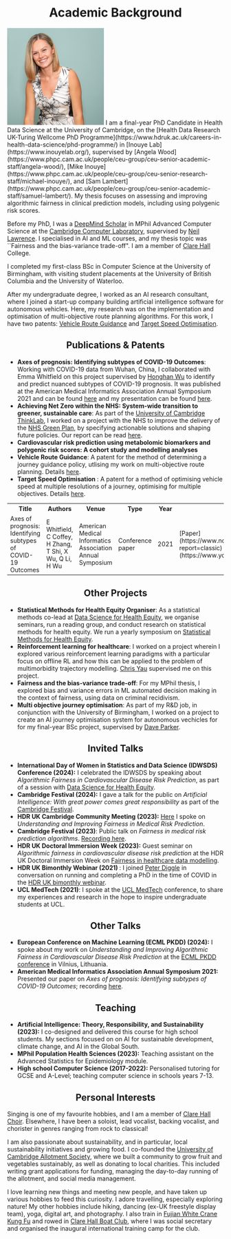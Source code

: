 
# <center>Academic Background</center>
<img src="/clairecoffey_matriculation_photo.jpg" width="225" class="left-img"/>
I am a final-year PhD Candidate in Health Data Science at the University of Cambridge, on the [Health Data Research UK-Turing Wellcome PhD Programme](https://www.hdruk.ac.uk/careers-in-health-data-science/phd-programme/) in [Inouye Lab](https://www.inouyelab.org/), supervised by [Angela Wood](https://www.phpc.cam.ac.uk/people/ceu-group/ceu-senior-academic-staff/angela-wood/), [Mike Inouye](https://www.phpc.cam.ac.uk/people/ceu-group/ceu-senior-research-staff/michael-inouye/), and [Sam Lambert](https://www.phpc.cam.ac.uk/people/ceu-group/ceu-senior-academic-staff/samuel-lambert/). My thesis focuses on assessing and improving algorithmic fairness in clinical prediction models, including using polygenic risk scores.

Before my PhD, I was a [DeepMind Scholar](https://www.cst.cam.ac.uk/deepmind-scholars-cambridge) in MPhil Advanced Computer Science at the [Cambridge Computer Laboratory](https://www.cst.cam.ac.uk/), supervised by [Neil Lawrence](https://inverseprobability.com/). I specialised in AI and ML courses, and my thesis topic was ``Fairness and the bias-variance trade-off". I am a member of [Clare Hall](https://www.clarehall.cam.ac.uk/) College.

I completed my first-class BSc in Computer Science at the University of Birmingham, with visiting student placements at the University of British Columbia and the University of Waterloo.

After my undergraduate degree, I worked as an AI research consultant, where I joined a start-up company building artificial intelligence software for autonomous vehicles. Here, my research was on the implementation and optimisation of multi-objective route planning algorithms. For this work, I have two patents: [Vehicle Route Guidance](https://patents.google.com/patent/US20190346275A1/en) and [Target Speed Optimisation](https://www.ipo.gov.uk/p-find-publication-getPDF.pdf?PatentNo=GB2555794&DocType=A&JournalNumber=6730).

## <center>Publications & Patents</center>
- <b>Axes of prognosis: Identifying subtypes of COVID-19 Outcomes</b>: Working with COVID-19 data from Wuhan, China, I collaborated with Emma Whitfield on this project supervised by [Honghan Wu](https://iris.ucl.ac.uk/iris/browse/profile?upi=HWWUX46) to identify and predict nuanced subtypes of COVID-19 prognosis. It was published at the American Medical Informatics Association Annual Symposium 2021 and can be found [here](https://www.ncbi.nlm.nih.gov/pmc/articles/PMC8861682/?report=classic) and my presentation can be found [here](https://www.youtube.com/watch?v=WT9sfyTnmuE). 
- <b>Achieving Net Zero within the NHS: System-wide transition to greener, sustainable care</b>: As part of the [University of Cambridge ThinkLab](https://www.thinklab.strategic-partnerships.admin.cam.ac.uk/), I worked on a project with the NHS to improve the delivery of the [NHS Green Plan](https://www.england.nhs.uk/greenernhs/wp-content/uploads/sites/51/2020/10/delivering-a-net-zero-national-health-service.pdf), by specifying actionable solutions and shaping future policies. Our report can be read [here](https://www.repository.cam.ac.uk/handle/1810/335306).
- <b>Cardiovascular risk prediction using metabolomic biomarkers and polygenic risk scores: A cohort study and modelling analyses</b>
- <b>Vehicle Route Guidance</b>: A patent for the method of determining a journey guidance policy, utlising my work on multi-objective route planning. Details [here]((https://patents.google.com/patent/US20190346275A1/en)). 
- <b> Target Speed Optimisation </b>: A patent for a method of optimising vehicle speed at multiple resolutions of a journey, optimising for multiple objectives. Details [here](https://www.ipo.gov.uk/p-find-publication-getPDF.pdf?PatentNo=GB2555794&DocType=A&JournalNumber=6730).

<table id="papers">
  <tr>
    <th>Title</th>
    <th>Authors</th>
    <th>Venue</th>
    <th>Type</th>
    <th>Year</th>
    <th>Links</th>
  </tr>
  <tr>
    <td>Axes of prognosis: Identifying subtypes of COVID-19 Outcomes</td>
    <td>E Whitfield, C Coffey, H Zhang, T Shi, X Wu, Q Li, H Wu</td>
    <td>American Medical Informatics Association Annual Symposium</td>
    <td> Conference paper</td>
    <td>2021</td>
    <td>[Paper](https://www.ncbi.nlm.nih.gov/pmc/articles/PMC8861682/?report=classic) [Presentation](https://www.youtube.com/watch?v=WT9sfyTnmuE)</td>
  </tr>
</table>

## <center>Other Projects</center>
- <b>Statistical Methods for Health Equity Organiser</b>: As a statistical methods co-lead at [Data Science for Health Equity](https://www.datascienceforhealthequity.com/), we organise seminars, run a reading group, and conduct research on statistical methods for health equity. We run a yearly symposium on [Statistical Methods for Health Equity](https://www.datascienceforhealthequity.com/event-details/ucl-symposium-on-statistical-methods-for-health-equity).
- <b> Reinforcement learning for healthcare</b>: I worked on a project wherein I explored various reinforcement learning paradigms with a particular focus on offline RL and how this can be applied to the problem of multimorbidity trajectory modelling. [Chris Yau](https://cwcyau.github.io/authors/admin/) supervised me on this project.
- <b>Fairness and the bias-variance trade-off</b>: For my MPhil thesis, I explored bias and variance errors in ML automated decision making in the context of fairness, using data on criminal recidivism. 
- <b>Multi objective journey optimisation</b>: As part of my R&D job, in conjunction with the University of Birmingham, I worked on a project to create an AI journey optimisation system for autonomous vechicles for for my final-year BSc project, supervised by [Dave Parker](https://www.cs.ox.ac.uk/people/david.parker/home.html). 

## <center>Invited Talks</center>
- <b> International Day of Women in Statistics and Data Science (IDWSDS) Conference (2024):</b> I celebrated the IDWSDS by speaking about <i>Algorithmic Fairness in Cardiovascular Disease Risk Prediction</i>, as part of a session with [Data Science for Health Equity](https://www.datascienceforhealthequity.com/).
- <b> Cambridge Festival (2024):</b> I gave a talk for the public on <i> Artificial Intelligence: With great power comes great responsibility</i> as part of the [Cambridge Festival](https://www.festival.cam.ac.uk/events/artificial-intelligence-great-power-comes-great-responsibility).
- <b> HDR UK Cambridge Community Meeting (2023):</b> [Here](https://www.hdruk.ac.uk/events/hdr-uk-community-meetings/) I spoke on <i>Understanding and Improving Fairness in Medical Risk Prediction</i>. 
- <b>Cambridge Festival (2023)</b>: Public talk on <i>Fairness in medical risk prediction algorithms</i>. [Recording here](https://www.youtube.com/watch?v=Zo3vSvnAcx4&list=PL7VR7iDFpJEEnKx3htCOGwqCeJMQ5aJ52&index=2).
- <b>HDR UK Doctoral Immersion Week (2023):</b> Guest seminar on <i>Algorithmic fairness in cardiovascular disease risk prediction</i> at the HDR UK Doctoral Immersion Week on [Fairness in healthcare data modelling](https://cwcyau.github.io/hdrukphdcourses/courses/fairness.html). 
- <b>HDR UK Bimonthly Webinar (2021) </b>: I joined [Peter Diggle](https://www.lancaster.ac.uk/staff/diggle/) in conversation on running and completing a PhD in the time of COVID in the [HDR UK bimonthly webinar](https://www.hdruk.ac.uk/bimonthly-one-institute-webinars/).
- <b>UCL MedTech (2021)</b>: I spoke at the [UCL MedTech](https://uclmed.tech/) conference, to share my experiences and research in the hope to inspire undergraduate students at UCL.

## <center>Other Talks</center>
- <b>European Conference on Machine Learning (ECML PKDD) (2024):</b> I spoke about my work on <i>Understanding and Improving Algorithmic Fairness in Cardiovascular Disease Risk Prediction</i> at the [ECML PKDD conference](https://ecmlpkdd.org/) in Vilnius, Lithuania.
- <b>American Medical Informatics Association Annual Symposium 2021:</b> Presented our paper on <i>Axes of prognosis: Identifying subtypes of COVID-19 Outcomes</i>; recording [here](https://www.youtube.com/watch?v=WT9sfyTnmuE). 

## <center>Teaching</center>
- <b> Artificial Intelligence: Theory, Responsibility, and Sustainability (2023):</b> I co-designed and delivered this course for high school students. My sections focused on on AI for sustainable development, climate change, and AI in the Global South. 
- <b> MPhil Population Health Sciences (2023):</b> Teaching assistant on the Advanced Statistics for Epidemiology module.
- <b> High school Computer Science (2017-2022):</b> Personalised tutoring for GCSE and A-Level; teaching computer science in schools years 7-13.

## <center>Personal Interests</center>
Singing is one of my favourite hobbies, and I am a member of [Clare Hall Choir](https://www.clarehall.cam.ac.uk/music/). Elsewhere, I have been a soloist, lead vocalist, backing vocalist, and chorister in genres ranging from rock to classical! 

I am also passionate about sustainability, and in particular, local sustainability initiatives and growing food. I co-founded the [University of Cambridge Allotment Society](https://cam-uni-allotment.github.io/), where we built a community to grow fruit and vegetables sustainably, as well as donating to local charities. This included writing grant applications for funding, managing the day-to-day running of the allotment, and social media management. 

I love learning new things and meeting new people, and have taken up various hobbies to feed this curiosity. I adore travelling, especially exploring nature! My other hobbies include hiking, dancing (ex-UK freestyle display team), yoga, digital art, and photography. I also train in [Fujian White Crane Kung Fu](https://www.fwckungfu.com/) and rowed in [Clare Hall Boat Club](https://www.clarehall.cam.ac.uk/chbc/), where I was social secretary and organised the inaugural international training camp for the club. 
